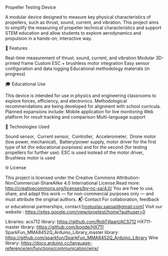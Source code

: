 Propeller Testing Device

A modular device designed to measure key physical characteristics of propellers, such as thrust, sound, current, and vibration. This project aims to simplify the measuring of propeller technical characteristics and support STEM education and allow students to explore aerodynamics and propulsion in a hands-on, interactive way.

🔧 Features

Real-time measurement of thrust, sound, current, and vibration
Modular 3D-printed frame
Custom ESC + brushless motor integration
Easy sensor configuration and data logging
Educational methodology materials (in progress)

🎓 Educational Use

This device is intended for use in physics and engineering classrooms to explore forces, efficiency, and electronics. Methodological recommendations are being developed for alignment with school curricula.
Planned expansions include:
Mobile application for live monitoring
Web platform for result tracking and comparison
Multi-language support

🧪 Technologies Used

Sound sensor, ​
Current sensor, ​
Controller, ​
Accelerometer, ​
Drone motor (low power, mechanical), ​
Battery/power supply,​
motor driver for the first type of kit (for educational purposes) and for the second (for testing propellers for further use):​
ESC is used instead of the motor driver,​
Brushless motor is used​

🌐 License

This project is licensed under the Creative Commons Attribution-NonCommercial-ShareAlike 4.0 International License.Read more: http://creativecommons.org/licenses/by-nc-sa/4.0/
You are free to use, share, and adapt this work — for non-commercial purposes only — and must attribute the original authors.
📬 Contact
For collaboration, feedback or educational partnerships, contact:[rostuslav.sapsai@gmail.com] Visit our website : https://sites.google.com/view/proptest/home?authuser=0


​Libraries:
acs712 library: https://github.com/RobTillaart/ACS712
HX711-master library: https://github.com/bogde/HX711
SparkFun_MMA8452Q_Arduino_Library_master library: https://github.com/sparkfun/SparkFun_MMA8452Q_Arduino_Library
Wire library: https://docs.arduino.cc/language-reference/en/functions/communication/wire/
